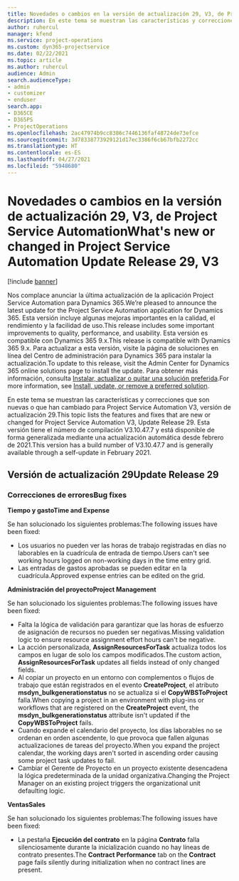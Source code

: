 ```yaml
---
title: Novedades o cambios en la versión de actualización 29, V3, de Project Service Automation
description: En este tema se muestran las características y correcciones que están disponibles en la versión de actualización 29, V3, de Project Service Automation.
author: ruhercul
manager: kfend
ms.service: project-operations
ms.custom: dyn365-projectservice
ms.date: 02/22/2021
ms.topic: article
ms.author: ruhercul
audience: Admin
search.audienceType:
- admin
- customizer
- enduser
search.app:
- D365CE
- D365PS
- ProjectOperations
ms.openlocfilehash: 2ac47974b9cc8386c7446136faf48724de73efce
ms.sourcegitcommit: 3d78338773929121d17ec3386f6cb67bfb2272cc
ms.translationtype: HT
ms.contentlocale: es-ES
ms.lasthandoff: 04/27/2021
ms.locfileid: "5948680"
---
```

# <a name="whats-new-or-changed-in-project-service-automation-update-release-29-v3"></a><span data-ttu-id="c2e39-103">Novedades o cambios en la versión de actualización 29, V3, de Project Service Automation</span><span class="sxs-lookup"><span data-stu-id="c2e39-103">What's new or changed in Project Service Automation Update Release 29, V3</span></span>

[!include [banner](../includes/psa-now-project-operations.md)]

<span data-ttu-id="c2e39-104">Nos complace anunciar la última actualización de la aplicación Project Service Automation para Dynamics 365.</span><span class="sxs-lookup"><span data-stu-id="c2e39-104">We’re pleased to announce the latest update for the Project Service Automation application for Dynamics 365.</span></span> <span data-ttu-id="c2e39-105">Esta versión incluye algunas mejoras importantes en la calidad, el rendimiento y la facilidad de uso.</span><span class="sxs-lookup"><span data-stu-id="c2e39-105">This release includes some important improvements to quality, performance, and usability.</span></span> <span data-ttu-id="c2e39-106">Esta versión es compatible con Dynamics 365 9.x.</span><span class="sxs-lookup"><span data-stu-id="c2e39-106">This release is compatible with Dynamics 365 9.x.</span></span> <span data-ttu-id="c2e39-107">Para actualizar a esta versión, visite la página de soluciones en línea del Centro de administración para Dynamics 365 para instalar la actualización.</span><span class="sxs-lookup"><span data-stu-id="c2e39-107">To update to this release, visit the Admin Center for Dynamics 365 online solutions page to install the update.</span></span> <span data-ttu-id="c2e39-108">Para obtener más información, consulta [Instalar, actualizar o quitar una solución preferida](/power-platform/admin/install-remove-preferred-solution).</span><span class="sxs-lookup"><span data-stu-id="c2e39-108">For more information, see [Install, update, or remove a preferred solution](/power-platform/admin/install-remove-preferred-solution).</span></span>

<span data-ttu-id="c2e39-109">En este tema se muestran las características y correcciones que son nuevas o que han cambiado para Project Service Automation V3, versión de actualización 29.</span><span class="sxs-lookup"><span data-stu-id="c2e39-109">This topic lists the features and fixes that are new or changed for Project Service Automation V3, Update Release 29.</span></span> <span data-ttu-id="c2e39-110">Esta versión tiene el número de compilación V3.10.47.7 y está disponible de forma generalizada mediante una actualización automática desde febrero de 2021.</span><span class="sxs-lookup"><span data-stu-id="c2e39-110">This version has a build number of V3.10.47.7 and is generally available through a self-update in February 2021.</span></span>

## <a name="update-release-29"></a><span data-ttu-id="c2e39-111">Versión de actualización 29</span><span class="sxs-lookup"><span data-stu-id="c2e39-111">Update Release 29</span></span>

### <a name="bug-fixes"></a><span data-ttu-id="c2e39-112">Correcciones de errores</span><span class="sxs-lookup"><span data-stu-id="c2e39-112">Bug fixes</span></span>

<span data-ttu-id="c2e39-113">**Tiempo y gasto**</span><span class="sxs-lookup"><span data-stu-id="c2e39-113">**Time and Expense**</span></span>

<span data-ttu-id="c2e39-114">Se han solucionado los siguientes problemas:</span><span class="sxs-lookup"><span data-stu-id="c2e39-114">The following issues have been fixed:</span></span>

- <span data-ttu-id="c2e39-115">Los usuarios no pueden ver las horas de trabajo registradas en días no laborables en la cuadrícula de entrada de tiempo.</span><span class="sxs-lookup"><span data-stu-id="c2e39-115">Users can't see working hours logged on non-working days in the time entry grid.</span></span>
- <span data-ttu-id="c2e39-116">Las entradas de gastos aprobadas se pueden editar en la cuadrícula.</span><span class="sxs-lookup"><span data-stu-id="c2e39-116">Approved expense entries can be edited on the grid.</span></span>

<span data-ttu-id="c2e39-117">**Administración del proyecto**</span><span class="sxs-lookup"><span data-stu-id="c2e39-117">**Project Management**</span></span>

<span data-ttu-id="c2e39-118">Se han solucionado los siguientes problemas:</span><span class="sxs-lookup"><span data-stu-id="c2e39-118">The following issues have been fixed:</span></span>

- <span data-ttu-id="c2e39-119">Falta la lógica de validación para garantizar que las horas de esfuerzo de asignación de recursos no pueden ser negativas.</span><span class="sxs-lookup"><span data-stu-id="c2e39-119">Missing validation logic to ensure resource assignment effort hours can't be negative.</span></span>
- <span data-ttu-id="c2e39-120">La acción personalizada, **AssignResourcesForTask** actualiza todos los campos en lugar de solo los campos modificados.</span><span class="sxs-lookup"><span data-stu-id="c2e39-120">The custom action, **AssignResourcesForTask** updates all fields instead of only changed fields.</span></span>
- <span data-ttu-id="c2e39-121">Al copiar un proyecto en un entorno con complementos o flujos de trabajo que están registrados en el evento **CreateProject**, el atributo **msdyn_bulkgenerationstatus** no se actualiza si el **CopyWBSToProject** falla.</span><span class="sxs-lookup"><span data-stu-id="c2e39-121">When copying a project in an environment with plug-ins or workflows that are registered on the **CreateProject** event, the **msdyn_bulkgenerationstatus** attribute isn't updated if the **CopyWBSToProject** fails.</span></span>
- <span data-ttu-id="c2e39-122">Cuando expande el calendario del proyecto, los días laborables no se ordenan en orden ascendente, lo que provoca que fallen algunas actualizaciones de tareas del proyecto.</span><span class="sxs-lookup"><span data-stu-id="c2e39-122">When you expand the project calendar, the working days aren't sorted in ascending order causing some project task updates to fail.</span></span>
- <span data-ttu-id="c2e39-123">Cambiar el Gerente de Proyecto en un proyecto existente desencadena la lógica predeterminada de la unidad organizativa.</span><span class="sxs-lookup"><span data-stu-id="c2e39-123">Changing the Project Manager on an existing project triggers the organizational unit defaulting logic.</span></span>

<span data-ttu-id="c2e39-124">**Ventas**</span><span class="sxs-lookup"><span data-stu-id="c2e39-124">**Sales**</span></span>

<span data-ttu-id="c2e39-125">Se han solucionado los siguientes problemas:</span><span class="sxs-lookup"><span data-stu-id="c2e39-125">The following issues have been fixed:</span></span>

- <span data-ttu-id="c2e39-126">La pestaña **Ejecución del contrato** en la página **Contrato** falla silenciosamente durante la inicialización cuando no hay líneas de contrato presentes.</span><span class="sxs-lookup"><span data-stu-id="c2e39-126">The **Contract Performance** tab on the **Contract** page fails silently during initialization when no contract lines are present.</span></span>